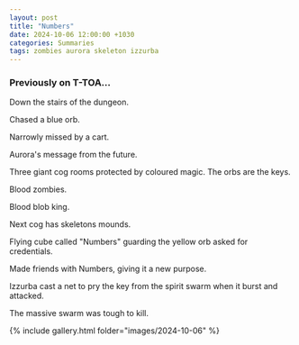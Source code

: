 ```yaml
---
layout: post
title: "Numbers"
date: 2024-10-06 12:00:00 +1030
categories: Summaries
tags: zombies aurora skeleton izzurba
---
```

### Previously on T-TOA…

Down the stairs of the dungeon.

Chased a blue orb.

Narrowly missed by a cart.

Aurora's message from the future.

Three giant cog rooms protected by coloured magic. The orbs are the keys.

Blood zombies.

Blood blob king.

Next cog has skeletons mounds.

Flying cube called "Numbers" guarding the yellow orb asked for credentials.

Made friends with Numbers, giving it a new purpose.

Izzurba cast a net to pry the key from the spirit swarm when it burst and attacked.

The massive swarm was tough to kill.



{% include gallery.html folder="images/2024-10-06" %}